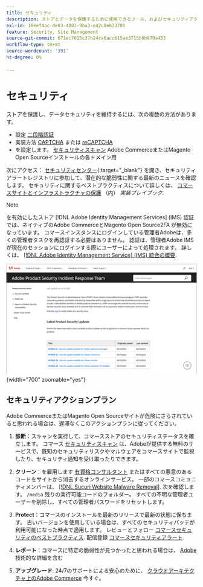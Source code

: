 ```yaml
---
title: セキュリティ
description: ストアとデータを保護するために使用できるツール、およびセキュリティアクションプランのガイドライン（セキュリティ侵害を検出した場合）について説明します。
exl-id: 10eef4ac-de83-4083-9ba3-e42c8eb33781
feature: Security, Site Management
source-git-commit: 671ec7015c37b24ca0acc615ae3715b8b870a453
workflow-type: tm+mt
source-wordcount: '391'
ht-degree: 0%

---
```


# セキュリティ

ストアを保護し、データセキュリティを維持するには、次の複数の方法があります。

- 設定 [二段階認証](security-two-factor-authentication.md)
- 実装方法 [CAPTCHA](security-captcha.md) または [reCAPTCHA](security-google-recaptcha.md)
- を設定します。 [セキュリティスキャン](security-scan.md) Adobe CommerceまたはMagento Open Sourceインストールの各ドメイン用

次にアクセス： [セキュリティセンター](https://helpx.adobe.com/security.html){:target=&quot;_blank&quot;} を開き、セキュリティアラートレジストリに参加して、潜在的な脆弱性に関する最新のニュースを確認します。 セキュリティに関するベストプラクティスについて詳しくは、 [コマースサイトとインフラストラクチャの保護](https://experienceleague.adobe.com/docs/commerce-operations/implementation-playbook/best-practices/launch/security-best-practices.html) （内） _実装プレイブック_.

>[!NOTE]
>
>を有効にしたストア [!DNL Adobe Identity Management Services] (IMS) 認証では、ネイティブのAdobe CommerceとMagento Open Source2FA が無効になっています。 コマースインスタンスにログインしている管理者Adobeは、多くの管理者タスクを再認証する必要はありません。 認証は、管理者Adobe IMSが現在のセッションにログインする際にユーザーによって処理されます。 詳しくは、 [[!DNL Adobe Identity Management Service] (IMS) 統合の概要](../getting-started/adobe-ims-integration-overview.md).

![セキュリティセンター](./assets/product-security-home.png){width="700" zoomable="yes"}

## セキュリティアクションプラン

Adobe CommerceまたはMagento Open Sourceサイトが危険にさらされていると思われる場合は、遅滞なくこのアクションプランに従ってください。

1. **診断**：スキャンを実行して、コマースストアのセキュリティステータスを確立します。 コマース [セキュリティスキャン](security-scan.md) は、Adobeが提供する無料のサービスで、既知のセキュリティリスクやマルウェアをコマースサイトで監視したり、セキュリティ通知を受け取ったりできます。

1. **クリーン**：を雇用します [有資格コンサルタント](https://solutionpartners.adobe.com/s/directory/?partner_type=1) またはすべての悪意のあるコードをサイトから消去するオンラインサービス。 一部のコマースコミュニティメンバーは、 [[!DNL Sucuri Website Malware Removal]](https://sucuri.net/website-antivirus/malware-removal). 次を確認します。 `/media` 残りの実行可能コードのフォルダー。 すべての不明な管理者ユーザーを削除し、すべての管理者パスワードをリセットします。

1. **Protect**：コマースのインストールを最新のリリースで最新の状態に保ちます。 古いバージョンを使用している場合は、すべてのセキュリティパッチが利用可能になった時点で適用します。 レビューとフォロー [コマースセキュリティのベストプラクティス](https://www.adobe.com/content/dam/cc/en/trust-center/ungated/whitepapers/experience-cloud/adobe-commerce-best-practices-guide.pdf). 配信登録 [コマースセキュリティアラート](https://www.adobe.com/subscription/adbeSecurityNotifications.html).

1. **レポート**：コマースに特定の脆弱性が見つかったと思われる場合は、 [Adobe](https://hackerone.com/adobe?type=team) 技術的な詳細を含む

1. **アップグレード**: 24/7のサポートによる安心のために、 [クラウドアーキテクチャ上のAdobe Commerce](https://business.adobe.com/products/magento/cloud-delivery.html) 今すぐ。
